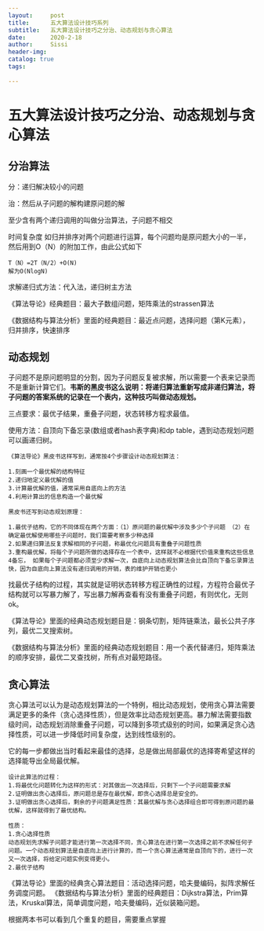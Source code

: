 ```yaml
---
layout:     post
title:      五大算法设计技巧系列
subtitle:   五大算法设计技巧之分治、动态规划与贪心算法
date:       2020-2-18
author:     Sissi
header-img: 
catalog: true
tags:
   
---
```


>

# 五大算法设计技巧之分治、动态规划与贪心算法
## 分治算法

分：递归解决较小的问题

治：然后从子问题的解构建原问题的解

至少含有两个递归调用的叫做分治算法，子问题不相交

时间复杂度 如归并排序对两个问题进行运算，每个问题均是原问题大小的一半，然后用到O（N）的附加工作，由此公式如下
				
```
T（N）=2T（N/2）+O(N) 
解为O(NlogN)				
```
求解递归式方法：代入法，递归树主方法

《算法导论》经典题目：最大子数组问题，矩阵乘法的strassen算法

《数据结构与算法分析》里面的经典题目：最近点问题，选择问题（第K元素），归并排序，快速排序
## 动态规划
子问题不是原问题明显的分割，因为子问题反复被求解，所以需要一个表来记录而不是重新计算它们。**韦斯的黑皮书这么说明：将递归算法重新写成非递归算法，将子问题的答案系统的记录在一个表内，这种技巧叫做动态规划。**

三点要求：最优子结果，重叠子问题，状态转移方程求最值。

使用方法：自顶向下备忘录(数组或者hash表字典)和dp table，遇到动态规划问题可以画递归树。

```
《算法导论》黑皮书这样写到，通常按4个步骤设计动态规划算法：

1.刻画一个最优解的结构特征
2.递归地定义最优解的值
3.计算最优解的值，通常采用自底向上的方法
4.利用计算出的信息构造一个最优解

```

```
黑皮书还写到动态规划原理：

1.最优子结构，它的不同体现在两个方面：（1）原问题的最优解中涉及多少个子问题 （2）在确定最优解使用哪些子问题时，我们需要考察多少种选择 
2.如果递归算法反复求解相同的子问题，称最优化问题具有重叠子问题性质
3.重构最优解，将每个子问题所做的选择存在一个表中，这样就不必根据代价值来重构这些信息 
4备忘， 如果每个子问题都必须至少求解一次，自底向上动态规划算法会比自顶向下备忘录算法快，因为自底向上算法没有递归调用的开销，表的维护开销也更小

```
找最优子结构的过程，其实就是证明状态转移方程正确性的过程，方程符合最优子结构就可以写暴力解了，写出暴力解再查看有没有重叠子问题，有则优化，无则ok。

《算法导论》里面的经典动态规划题目是：钢条切割，矩阵链乘法，最长公共子序列，最优二叉搜索树。

《数据结构与算法分析》里面的经典动态规划题目：用一个表代替递归，矩阵乘法的顺序安排，最优二叉查找树，所有点对最短路径。

## 贪心算法

贪心算法可以认为是动态规划算法的一个特例，相比动态规划，使用贪心算法需要满足更多的条件（贪心选择性质），但是效率比动态规划更高。暴力解法需要指数级时间，动态规划消除重叠子问题，可以降到多项式级别的时间，如果满足贪心选择性质，可以进一步降低时间复杂度，达到线性级别的。

它的每一步都做出当时看起来最佳的选择，总是做出局部最优的选择寄希望这样的选择能导出全局最优解。

```
设计此算法的过程：
1.将最优化问题转化为这样的形式：对其做出一次选择后，只剩下一个子问题需要求解
2.证明做出贪心选择后，原问题总是存在最优解，即贪心选择总是安全的。
3.证明做出贪心选择后，剩余的子问题满足性质：其最优解与贪心选择组合即可得到原问题的最优解，这样就得到了最优结构。
```
```
性质：
1.贪心选择性质
动态规划先求解子问题才能进行第一次选择不同，贪心算法在进行第一次选择之前不求解任何子问题。一个动态规划算法是自底向上进行计算的，而一个贪心算法通常是自顶向下的，进行一次又一次选择，将给定问题实例变得更小。
2.最优子结构
```
《算法导论》里面的经典贪心算法题目：活动选择问题，哈夫曼编码，拟阵求解任务调度问题。
《数据结构与算法分析》里面的经典题目：Dijkstra算法，Prim算法，Kruskal算法，简单调度问题，哈夫曼编码，近似装箱问题。

根据两本书可以看到几个重复的题目，需要重点掌握